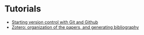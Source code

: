# Tutorials

- [Starting version control with Git and Github](git.md)
- [Zotero: organization of the papers, and generating bibliography](zotero.md)